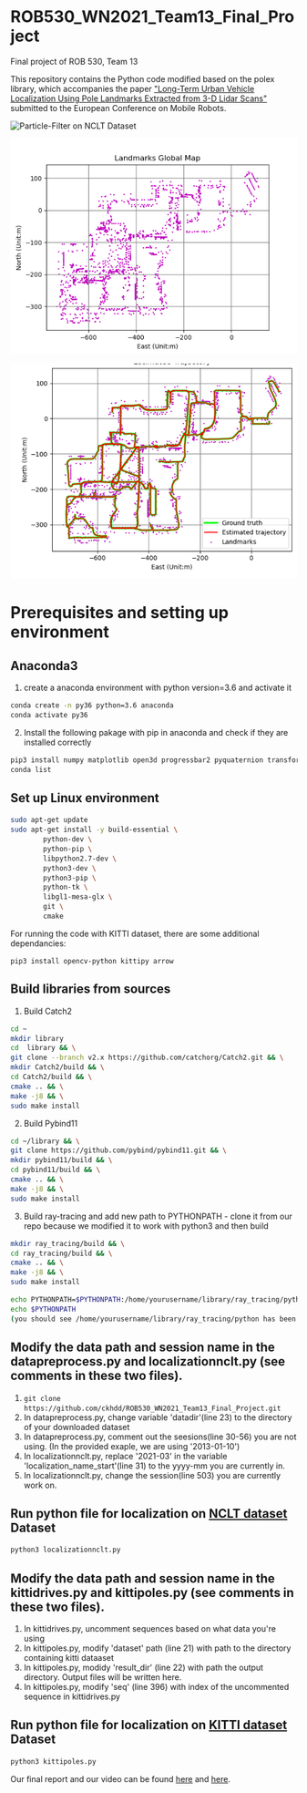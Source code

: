 # ROB530_WN2021_Team13_Final_Project
Final project of ROB 530, Team 13

This repository contains the Python code modified based on the polex library, which accompanies the paper ["Long-Term Urban Vehicle Localization Using Pole Landmarks Extracted from 3-D Lidar Scans"](http://ais.informatik.uni-freiburg.de/publications/papers/schaefer19ecmr.pdf) submitted to the European Conference on Mobile Robots. 

![Particle-Filter on NCLT Dataset](https://github.com/ckhdd/ROB530_WN2021_Team13_Final_Project/blob/python3_update/Localization/2013-01-10.gif)

![Global map](https://github.com/ckhdd/ROB530_WN2021_Team13_Final_Project/blob/python3_update/results/2012-01-15/globalmap_3_6_7.png)

![Estimated Trajectory](https://github.com/ckhdd/ROB530_WN2021_Team13_Final_Project/blob/python3_update/results/2012-01-15/2012-01-15_2021-04-13_04-00-27.png)
# Prerequisites and setting up environment
## Anaconda3

1. create a anaconda environment with python version=3.6 and activate it 
```bash
conda create -n py36 python=3.6 anaconda
conda activate py36
```
2. Install the following pakage with pip in anaconda and check if they are installed correctly
```bash
pip3 install numpy matplotlib open3d progressbar2 pyquaternion transforms3d scipy scikit-image networkx psutil torch future imageio pytest
conda list
```
## Set up Linux environment
```bash
sudo apt-get update 
sudo apt-get install -y build-essential \
        python-dev \
        python-pip \
        libpython2.7-dev \
        python3-dev \
        python3-pip \
        python-tk \
        libgl1-mesa-glx \
        git \
        cmake
```
For running the code with KITTI dataset, there are some additional dependancies:
```
pip3 install opencv-python kittipy arrow
```

## Build libraries from sources 

1. Build Catch2
```bash
cd ~
mkdir library
cd  library && \
git clone --branch v2.x https://github.com/catchorg/Catch2.git && \
mkdir Catch2/build && \
cd Catch2/build && \
cmake .. && \
make -j8 && \
sudo make install
```

2. Build Pybind11
```bash
cd ~/library && \
git clone https://github.com/pybind/pybind11.git && \
mkdir pybind11/build && \
cd pybind11/build && \
cmake .. && \
make -j8 && \
sudo make install
```

3. Build ray-tracing and add new path to PYTHONPATH - clone it from our repo because we modified it to work with python3 and then build
```bash
mkdir ray_tracing/build && \
cd ray_tracing/build && \
cmake .. && \
make -j8 && \
sudo make install
```
```bash
echo PYTHONPATH=$PYTHONPATH:/home/yourusername/library/ray_tracing/python >> ~/.bashrc
echo $PYTHONPATH
(you should see /home/yourusername/library/ray_tracing/python has been added to $PYTHONPATH)
```
## Modify the data path and session name in the datapreprocess.py and localizationnclt.py (see comments in these two files).
1. ```git clone https://github.com/ckhdd/ROB530_WN2021_Team13_Final_Project.git  ```
2. In datapreprocess.py, change variable 'datadir'(line 23) to the directory of your downloaded dataset
3. In datapreprocess.py, comment out the seesions(line 30-56) you are not using. (In the provided exaple, we are using '2013-01-10') 
4. In localizationnclt.py, replace '2021-03' in the variable 'localization_name_start'(line 31) to the yyyy-mm you are currently in.
5. In localizationnclt.py, change the session(line 503) you are currently work on.

## Run python file for localization on [NCLT dataset](http://robots.engin.umich.edu/nclt/) Dataset
```bash
python3 localizationnclt.py
```
## Modify the data path and session name in the kittidrives.py and kittipoles.py (see comments in these two files).
1. In kittidrives.py, uncomment sequences based on what data you're using
2. In kittipoles.py, modify 'dataset' path (line 21) with path to the directory containing kitti dataaset
3. In kittipoles.py, modidy 'result_dir' (line 22) with path the output directory. Output files will be written here.
4. In kittipoles.py, modify 'seq' (line 396) with index of the uncommented sequence in kittidrives.py

## Run python file for localization on [KITTI dataset](http://www.cvlibs.net/datasets/kitti/) Dataset
```bash
python3 kittipoles.py
```

Our final report and our video can be found [here](https://github.com/ckhdd/ROB530_WN2021_Team13_Final_Project/blob/python3_update/ROB530REPORT.pdf) and [here](https://www.youtube.com/watch?v=CuiC2SQZL1o).
